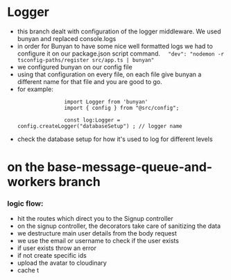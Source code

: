 # Logger
* this branch dealt with configuration of the logger middleware. We used bunyan and replaced console.logs
* in order for Bunyan to have some nice well formatted logs we had to configure it on our package.json script command.
```  "dev": "nodemon -r tsconfig-paths/register src/app.ts | bunyan"```
* we configured bunyan on our config file
* using that configuration on every file, on each file give bunyan a different name for that file and you are good to go.
* for example:
     ```
                    import Logger from 'bunyan'
                    import { config } from "@src/config";

                    const log:Logger = config.createLogger("databaseSetup") ; // logger name
    ```
* check the database setup for how it's used to log for different levels

# on the base-message-queue-and-workers branch
### logic flow:

* hit the routes which direct you to the Signup controller
* on the signup controller, the decorators take care of sanitizing the data
* we destructure main user details from the body request
* we use the email or username to check if the user exists
* if user exists throw an error
* if not create specific ids
* upload the avatar to cloudinary
* cache t
